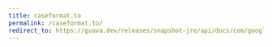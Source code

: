 ```yaml
---
title: caseformat.to
permalink: /caseformat.to/
redirect_to: https://guava.dev/releases/snapshot-jre/api/docs/com/google/common/base/CaseFormat.html#to-com.google.common.base.CaseFormat-java.lang.String-
---
```

